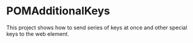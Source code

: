 # POMAdditionalKeys
This project shows how to send series of keys at once and other special keys to the web element.
